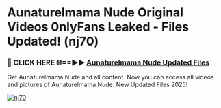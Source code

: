 # Aunaturelmama Nude Original Videos 0nlyFans Leaked - Files Updated! (nj70)

<h3>🔴 CLICK HERE 🌐==►► <a href="https://tinyurl.com/y5r63du9" rel="nofollow">Aunaturelmama Nude Updated Files</a></h3>

Get Aunaturelmama Nude and all content. Now you can access all videos and pictures of Aunaturelmama Nude. New Updated Files 2025!

[![nj70](https://i.imgur.com/UVo9nyh.gif)](https://tinyurl.com/y5r63du9)